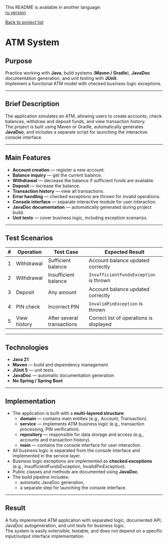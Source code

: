 This README is available in another language:  
[ru version](README.ru.md)

[Back to project list](../README.md)

# ATM System

## Purpose
Practice working with **Java**, build systems (**Maven / Gradle**), **JavaDoc** documentation generation, and unit testing with **JUnit**.  
Implement a functional ATM model with checked business logic exceptions.

---

## Brief Description
The application simulates an ATM, allowing users to create accounts, check balances, withdraw and deposit funds, and view transaction history.  
The project is built using Maven or Gradle, automatically generates **JavaDoc**, and includes a separate script for launching the interactive console interface.

---

## Main Features
- **Account creation** — register a new account.
- **Balance inquiry** — get the current balance.
- **Withdrawal** — decrease the balance if sufficient funds are available.
- **Deposit** — increase the balance.
- **Transaction history** — view all transactions.
- **Error handling** — checked exceptions are thrown for invalid operations.
- **Console interface** — separate interactive module for user interaction.
- **JavaDoc documentation** — automatically generated during project build.
- **Unit tests** — cover business logic, including exception scenarios.

---

## Test Scenarios

| # | Operation | Test Case | Expected Result |
|---|-----------|-----------|----------------|
| 1 | Withdrawal | Sufficient balance | Account balance updated correctly |
| 2 | Withdrawal | Insufficient balance | `InsufficientFundsException` is thrown |
| 3 | Deposit | Any amount | Account balance updated correctly |
| 4 | PIN check | Incorrect PIN | `InvalidPinException` is thrown |
| 5 | View history | After several transactions | Correct list of operations is displayed |

---

## Technologies
- **Java 21**
- **Maven** — build and dependency management
- **JUnit 5** — unit tests
- **JavaDoc** — automatic documentation generation
- **No Spring / Spring Boot**

---

## Implementation

- The application is built with a **multi-layered structure**:  
  - **domain** — contains main entities (e.g., Account, Transaction).
  - **service** — implements ATM business logic (e.g., transaction processing, PIN verification).
  - **repository** — responsible for data storage and access (e.g., accounts and transaction history).
  - **main** — contains the console interface for user interaction.
- All business logic is separated from the console interface and implemented in the service layer.
- Business logic exceptions are implemented as **checked exceptions** (e.g., InsufficientFundsException, InvalidPinException).
- Public classes and methods are documented using **JavaDoc**.
- The build pipeline includes:
    - automatic JavaDoc generation,
    - a separate step for launching the console interface.

---

## Result
A fully implemented ATM application with separated logic, documented API, JavaDoc autogeneration, and unit tests for business logic.  
The system is easily extensible, testable, and does not depend on a specific input/output interface implementation.


